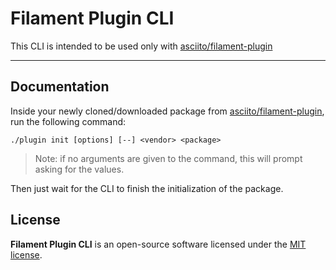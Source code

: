 # Filament Plugin CLI

This CLI is intended to be used only with [asciito/filament-plugin](https://github.com/asciito/filament-plugin)

------

## Documentation

Inside your newly cloned/downloaded package from [asciito/filament-plugin](https://github.com/asciito/filament-plugin), run the following command:

```shell
./plugin init [options] [--] <vendor> <package>
```

> Note: if no arguments are given to the command, this will prompt asking for the values.

Then just wait for the CLI to finish the initialization of the package.

## License

**Filament Plugin CLI** is an open-source software licensed under the [MIT license](./LICENSE.md).
